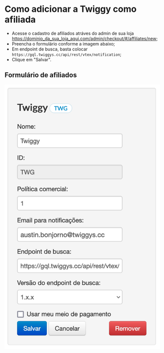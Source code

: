 # Como adicionar a Twiggy como afiliada

- Acesse o cadastro de afiliados atráves do admin de sua loja 
https://dominio_da_sua_loja_aqui.com/admin/checkout/#/affiliates/new;
- Preencha o formulário conforme a imagem abaixo;
- Em endpoint de busca, basta colocar `https://gql.twiggys.cc/api/rest/vtex/notification`;
- Clique em "Salvar".

## Formulário de afiliados
![cadastro de afiliados](image.png)
